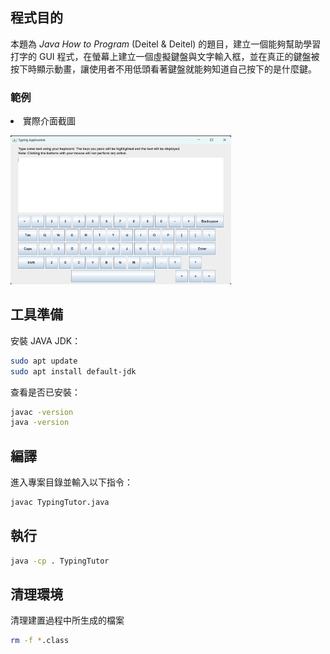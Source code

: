 ## 程式目的
本題為 *Java How to Program* (Deitel & Deitel) 的題目，建立一個能夠幫助學習打字的 GUI 程式，在螢幕上建立一個虛擬鍵盤與文字輸入框，並在真正的鍵盤被按下時顯示動畫，讓使用者不用低頭看著鍵盤就能夠知道自己按下的是什麼鍵。

### 範例
<li>實際介面截圖</li>

<!-- <div align = "center"> -->
<img src = "https://github.com/WDahua377/JAVA_Homework/blob/main/HW4/GUI_Image.png" width = 70%></div>


## 工具準備

安裝 JAVA JDK：

```bash
sudo apt update
sudo apt install default-jdk
```
查看是否已安裝：
```bash
javac -version
java -version
```

## 編譯
進入專案目錄並輸入以下指令：
```bash
javac TypingTutor.java
```

## 執行
```bash
java -cp . TypingTutor
```

## 清理環境
清理建置過程中所生成的檔案
```bash
rm -f *.class
```